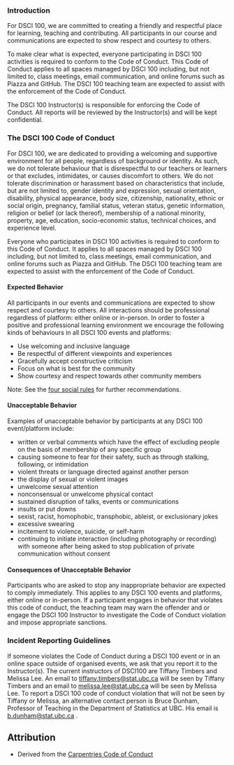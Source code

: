 ### Introduction
For DSCI 100, we are committed to creating a friendly and respectful place for learning, teaching and contributing. 
All participants in our course and communications are expected to show respect and courtesy to others.

To make clear what is expected, everyone participating in DSCI 100 activities is required to conform to the Code of Conduct. 
This Code of Conduct applies to all spaces managed by DSCI 100 including, but not limited to, class meetings, email communication, and online forums such as Piazza and GitHub. The DSCI 100 teaching team are expected to assist with the enforcement of the Code of Conduct.

The DSCI 100 Instructor(s) is responsible for enforcing the Code of Conduct. All reports will be reviewed by the Instructor(s) and will be kept confidential.

### The DSCI 100 Code of Conduct
For DSCI 100, we are dedicated to providing a welcoming and supportive environment for all people, regardless of background or identity. As such, we do not tolerate behaviour that is disrespectful to our teachers or learners or that excludes, intimidates, or causes discomfort to others. We do not tolerate discrimination or harassment based on characteristics that include, but are not limited to, gender identity and expression, sexual orientation, disability, physical appearance, body size, citizenship, nationality, ethnic or social origin, pregnancy, familial status, veteran status, genetic information, religion or belief (or lack thereof), membership of a national minority, property, age, education, socio-economic status, technical choices, and experience level.

Everyone who participates in DSCI 100 activities is required to conform to this Code of Conduct. It applies to all spaces managed by DSCI 100 including, but not limited to, class meetings, email communication, and online forums such as Piazza and GitHub. The DSCI 100 teaching team are expected to assist with the enforcement of the Code of Conduct. 

#### Expected Behavior

All participants in our events and communications are expected to show respect and courtesy to others. All interactions should be professional regardless of platform: either online or in-person. In order to foster a positive and professional learning environment we encourage the following kinds of behaviours in all DSCI 100 events and platforms:

- Use welcoming and inclusive language
- Be respectful of different viewpoints and experiences
- Gracefully accept constructive criticism
- Focus on what is best for the community
- Show courtesy and respect towards other community members

Note: See the [four social rules](https://www.recurse.com/manual#sub-sec-social-rules) for further recommendations.

#### Unacceptable Behavior

Examples of unacceptable behavior by participants at any DSCI 100 event/platform include:

- written or verbal comments which have the effect of excluding people on the basis of membership of any specific group
- causing someone to fear for their safety, such as through stalking, following, or intimidation
- violent threats or language directed against another person
- the display of sexual or violent images
- unwelcome sexual attention
- nonconsensual or unwelcome physical contact
- sustained disruption of talks, events or communications
- insults or put downs
- sexist, racist, homophobic, transphobic, ableist, or exclusionary jokes
- excessive swearing
- incitement to violence, suicide, or self-harm
- continuing to initiate interaction (including photography or recording) with someone after being asked to stop
publication of private communication without consent

#### Consequences of Unacceptable Behavior

Participants who are asked to stop any inappropriate behavior are expected to comply immediately. This applies to any DSCI 100 events and platforms, either online or in-person. If a participant engages in behavior that violates this code of conduct, the teaching team may warn the offender and or engage the DSCI 100 Instructor to investigate the Code of Conduct violation and impose appropriate sanctions.

### Incident Reporting Guidelines

If someone violates the Code of Conduct during a DSCI 100 event or in an online space outside of organised events, we ask that you report it to the Instructor(s). The current instructors of DSCI100 are Tiffany Timbers and Melissa Lee. An email to tiffany.timbers@stat.ubc.ca will be seen by Tiffany Timbers and an email to melissa.lee@stat.ubc.ca will be seen by Melissa Lee. To report a DSCI 100 code of conduct violation that will not be seen by Tiffany or Melissa, an alternative contact person is Bruce Dunham, Professor of Teaching in the Department of Statistics at UBC. His email is b.dunham@stat.ubc.ca .

## Attribution 
- Derived from the [Carpentries Code of Conduct](https://docs.carpentries.org/topic_folders/policies/code-of-conduct.html)
